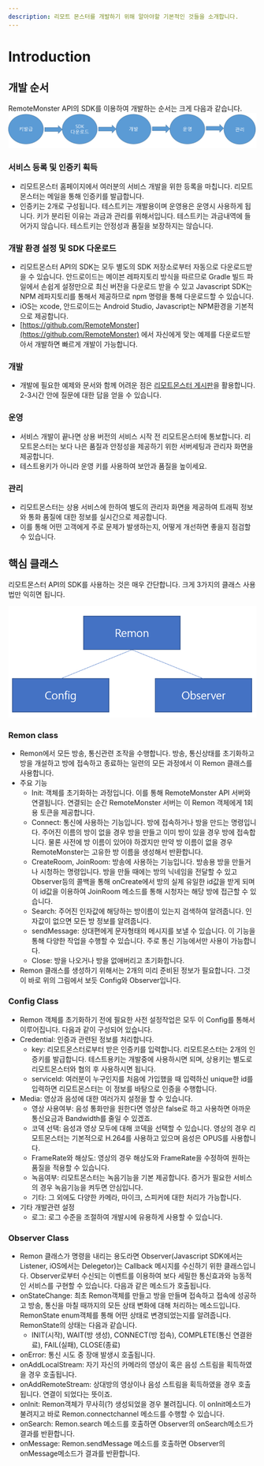 ```yaml
---
description: 리모트 몬스터를 개발하기 위해 알아야할 기본적인 것들을 소개합니다.
---
```


# Introduction

## 개발 순서

RemoteMonster API의 SDK를 이용하여 개발하는 순서는 크게 다음과 같습니다. ![&#xAC1C;&#xBC1C; &#xD750;&#xB984;](../.gitbook/assets/devflow.png) 

### 서비스 등록 및 인증키 획득

* 리모트몬스터 홈페이지에서 여러분의 서비스 개발을 위한 등록을 마칩니다. 리모트몬스터는 메일을 통해 인증키를 발급합니다.
* 인증키는 2개로 구성됩니다. 테스트키는 개발용이며 운영용은 운영시 사용하게 됩니다. 키가 분리된 이유는 과금과 관리를 위해서입니다. 테스트키는 과금내역에 들어가지 않습니다. 테스트키는 안정성과 품질을 보장하지는 않습니다.

### 개발 환경 설정 및 SDK 다운로드

* 리모트몬스터 API의 SDK는 모두 별도의 SDK 저장소로부터 자동으로 다운로드받을 수 있습니다. 안드로이드는 메이븐 레파지토리 방식을 따르므로 Gradle 빌드 파일에서 손쉽게 설정만으로 최신 버전을 다운로드 받을 수 있고 Javascript SDK는 NPM 레파지토리를 통해서 제공하므로 npm 명령을 통해 다운로드할 수 있습니다.
* iOS는 xcode, 안드로이드는 Android Studio, Javascript는 NPM환경을 기본적으로 제공합니다.
* [https://github.com/RemoteMonster](https://github.com/RemoteMonster) 에서 자신에게 맞는 예제를 다운로드받아서 개발하면 빠르게 개발이 가능합니다.

### 개발

* 개발에 필요한 예제와 문서와 함께 어려운 점은 [리모트몬스터 게시판](http://community.remotemonster.com/)을 활용합니다. 2-3시간 안에 질문에 대한 답을 얻을 수 있습니다.

### 운영

* 서비스 개발이 끝나면 상용 버전의 서비스 시작 전 리모트몬스터에 통보합니다. 리모트몬스터는 보다 나은 품질과 안정성을 제공하기 위한 서버세팅과 관리자 화면을 제공합니다.
* 테스트용키가 아니라 운영 키를 사용하여 보안과 품질을 높이세요.

### 관리

* 리모트몬스터는 상용 서비스에 한하여 별도의 관리자 화면을 제공하여 트래픽 정보와 통화 품질에 대한 정보를 실시간으로 제공합니다.
* 이를 통해 어떤 고객에게 주로 문제가 발생하는지, 어떻게 개선하면 좋을지 점검할 수 있습니다.

## 핵심 클래스

리모트몬스터 API의 SDK를 사용하는 것은 매우 간단합니다. 크게 3가지의 클래스 사용법만 익히면 됩니다.

![RemoteMonster API SDK overview](../.gitbook/assets/sdkcommonoverview1.png)

### Remon class

* Remon에서 모든 방송, 통신관련 조작을 수행합니다. 방송, 통신상태를 초기화하고 방을 개설하고 방에 접속하고 종료하는 일련의 모든 과정에서 이 Remon 클래스를 사용합니다.
* 주요 기능
  * Init: 객체를 초기화하는 과정입니다. 이를 통해 RemoteMonster API 서버와 연결됩니다. 연결되는 순간 RemoteMonster 서버는 이 Remon 객체에게 1회용 토큰을 제공합니다.
  * Connect: 통신에 사용하는 기능입니다. 방에 접속하거나 방을 만드는 명령입니다. 주어진 이름의 방이 없을 경우 방을 만들고 이미 방이 있을 경우 방에 접속합니다. 물론 사전에 방 이름이 있어야 하겠지만 만약 방 이름이 없을 경우 RemoteMonster는 고유한 방 이름을 생성해서 반환합니다.
  * CreateRoom, JoinRoom: 방송에 사용하는 기능입니다. 방송용 방을 만들거나 시청하는 명령입니다. 방을 만들 때에는 방의 닉네임을 전달할 수 있고 Observer등의 콜백을 통해 onCreate에서 방의 실제 유일한 id값을 받게 되며 이 id값을 이용하여 JoinRoom 메소드를 통해 시청자는 해당 방에 접근할 수 있습니다.
  * Search: 주어진 인자값에 해당하는 방이름이 있는지 검색하여 알려줍니다. 인자값이 없으면 모든 방 정보를 알려줍니다.
  * sendMessage: 상대편에게 문자형태의 메시지를 보낼 수 있습니다. 이 기능을 통해 다양한 작업을 수행할 수 있습니다. 주로 통신 기능에서만 사용이 가능합니다.
  * Close: 방을 나오거나 방을 없애버리고 초기화합니다.
* Remon 클래스를 생성하기 위해서는 2개의 미리 준비된 정보가 필요합니다. 그것이 바로 위의 그림에서 보듯 Config와 Observer입니다.

### Config Class

* Remon 객체를 초기화하기 전에 필요한 사전 설정작업은 모두 이 Config를 통해서 이루어집니다. 다음과 같이 구성되어 있습니다.
* Credential: 인증과 관련된 정보를 처리합니다.
  * key: 리모트몬스터로부터 받은 인증키를 입력합니다. 리모트몬스터는 2개의 인증키를 발급합니다. 테스트용키는 개발중에 사용하시면 되며, 상용키는 별도로 리모트몬스터와 협의 후 사용하시면 됩니다.
  * serviceId: 여러분이 누구인지를 처음에 가입했을 때 입력하신 unique한 id를 입력하면 리모트몬스터는 이 정보를 바탕으로 인증을 수행합니다.
* Media: 영상과 음성에 대한 여러가지 설정을 할 수 있습니다.
  * 영상 사용여부: 음성 통화만을 원한다면 영상은 false로 하고 사용하면 아까운 통신요금과 Bandwidth를 줄일 수 있겠죠.
  * 코덱 선택: 음성과 영상 모두에 대해 코덱을 선택할 수 있습니다. 영상의 경우 리모트몬스터는 기본적으로 H.264를 사용하고 있으며 음성은 OPUS를 사용합니다.
  * FrameRate와 해상도: 영상의 경우 해상도와 FrameRate을 수정하여 원하는 품질을 적용할 수 있습니다.
  * 녹음여부: 리모트몬스터는 녹음기능을 기본 제공합니다. 증거가 필요한 서비스의 경우 녹음기능을 켜두면 안심입니다.
  * 기타: 그 외에도 다양한 카메라, 마이크, 스피커에 대한 처리가 가능합니다.
* 기타 개발관련 설정
  * 로그: 로그 수준을 조절하여 개발시에 유용하게 사용할 수 있습니다.

### Observer Class

* Remon 클래스가 명령을 내리는 용도라면 Observer\(Javascript SDK에서는 Listener, iOS에서는 Delegetor\)는 Callback 메시지를 수신하기 위한 클래스입니다. Observer로부터 수신되는 이벤트를 이용하여 보다 세밀한 통신효과와 능동적인 서비스를 구현할 수 있습니다. 다음과 같은 메소드가 호출됩니다.
* onStateChange: 최초 Remon객체를 만들고 방을 만들며 접속하고 접속에 성공하고 방송, 통신을 마칠 때까지의 모든 상태 변화에 대해 처리하는 메소드입니다. RemonState enum객체를 통해 어떤 상태로 변경되었는지를 알려줍니다. RemonState의 상태는 다음과 같습니다.
  * INIT\(시작\), WAIT\(방 생성\), CONNECT\(방 접속\), COMPLETE\(통신 연결완료\), FAIL\(실패\), CLOSE\(종료\)
* onError: 통신 시도 중 장애 발생시 호출됩니다.
* onAddLocalStream: 자기 자신의 카메라의 영상이 혹은 음성 스트림을 획득하였을 경우 호출됩니다.
* onAddRemoteStream: 상대방의 영상이나 음성 스트림을 획득하였을 경우 호출됩니다. 연결이 되었다는 뜻이죠.
* onInit: Remon객체가 무사히\(?\) 생성되었을 경우 불려집니다. 이 onInit메소드가 불려지고 바로 Remon.connectchannel 메소드를 수행할 수 있습니다.
* onSearch: Remon.search 메소드를 호출하면 Observer의 onSearch메소드가 결과를 반환합니다.
* onMessage: Remon.sendMessage 메소드를 호출하면 Observer의 onMessage메소드가 결과를 반환합니다.

